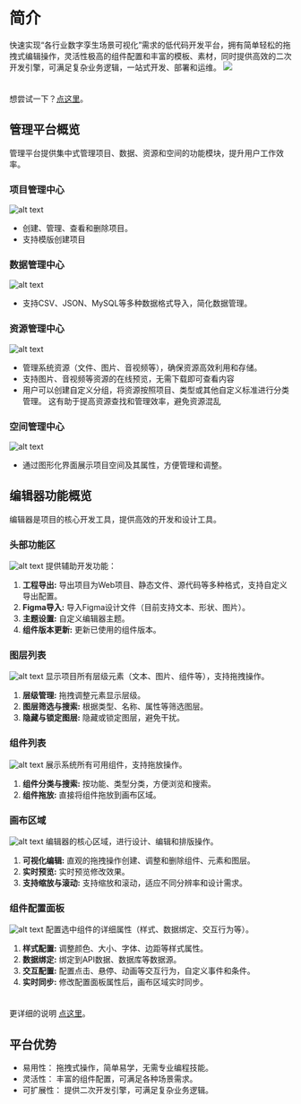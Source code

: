 # 简介

快速实现“各行业数字孪生场景可视化”需求的低代码开发平台，拥有简单轻松的拖拽式编辑操作，灵活性极高的组件配置和丰富的模板、素材，同时提供高效的二次开发引擎，可满足复杂业务逻辑，一站式开发、部署和运维。
<img src="/public/640.gif" />
<div class="tip custom-block" style="padding-top: 8px">

想尝试一下？[点这里](https://bi.xtspace.cn)。

</div>

## 管理平台概览

管理平台提供集中式管理项目、数据、资源和空间的功能模块，提升用户工作效率。
### 项目管理中心

![alt text](public/image.png)
* 创建、管理、查看和删除项目。
* 支持模版创建项目

### 数据管理中心

![alt text](public/image-1.png)
* 支持CSV、JSON、MySQL等多种数据格式导入，简化数据管理。

### 资源管理中心

![alt text](public/image-2.png)
* 管理系统资源（文件、图片、音视频等），确保资源高效利用和存储。
* 支持图片、音视频等资源的在线预览，无需下载即可查看内容
* 用户可以创建自定义分组，将资源按照项目、类型或其他自定义标准进行分类管理。 这有助于提高资源查找和管理效率，避免资源混乱

### 空间管理中心

![alt text](public/image-3.png)
* 通过图形化界面展示项目空间及其属性，方便管理和调整。


## 编辑器功能概览

编辑器是项目的核心开发工具，提供高效的开发和设计工具。

### 头部功能区
![alt text](public/image-4.png)
提供辅助开发功能：

1. **工程导出:**  导出项目为Web项目、静态文件、源代码等多种格式，支持自定义导出配置。
2. **Figma导入:**  导入Figma设计文件（目前支持文本、形状、图片）。
3. **主题设置:**  自定义编辑器主题。
4. **组件版本更新:**  更新已使用的组件版本。

### 图层列表

![alt text](public/image-5.png)
显示项目所有层级元素（文本、图片、组件等），支持拖拽操作。

1. **层级管理:** 拖拽调整元素显示层级。
2. **图层筛选与搜索:**  根据类型、名称、属性等筛选图层。
3. **隐藏与锁定图层:**  隐藏或锁定图层，避免干扰。

### 组件列表
![alt text](public/image-6.png)
展示系统所有可用组件，支持拖放操作。

1. **组件分类与搜索:**  按功能、类型分类，方便浏览和搜索。
2. **组件拖放:**  直接将组件拖放到画布区域。

### 画布区域
![alt text](public/image-7.png)
编辑器的核心区域，进行设计、编辑和排版操作。

1. **可视化编辑:**  直观的拖拽操作创建、调整和删除组件、元素和图层。
2. **实时预览:**  实时预览修改效果。
3. **支持缩放与滚动:**  支持缩放和滚动，适应不同分辨率和设计需求。

### 组件配置面板
![alt text](public/image-8.png)
配置选中组件的详细属性（样式、数据绑定、交互行为等）。

1. **样式配置:**  调整颜色、大小、字体、边距等样式属性。
2. **数据绑定:**  绑定到API数据、数据库等数据源。
3. **交互配置:**  配置点击、悬停、动画等交互行为，自定义事件和条件。
4. **实时同步:**  修改配置面板属性后，画布区域实时同步。


<div class="tip custom-block" style="padding-top: 8px">

更详细的说明 [点这里](https://xtspace.yuque.com/fyho0s/manual)。

</div>


## 平台优势
- 易用性： 拖拽式操作，简单易学，无需专业编程技能。
- 灵活性： 丰富的组件配置，可满足各种场景需求。
- 可扩展性： 提供二次开发引擎，可满足复杂业务逻辑。
